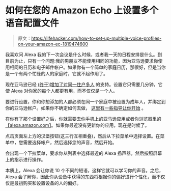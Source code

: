 # 如何在您的 Amazon Echo 上设置多个语音配置文件

> 原文：<https://lifehacker.com/how-to-set-up-multiple-voice-profiles-on-your-amazon-ec-1819474600>

我喜欢问 Alexa 我的下一次会议是什么时候，或者我一天的日程安排是什么。到目前为止，只有一个问题:我的男朋友不能使用相同的功能，因为亚马逊要求你使用相同的日历和电子邮件帐户。如果你有一个简单的家庭日历，那很好，但是当你是一个有两个忙碌的人的家庭时，它就不起作用了。



现在亚马逊已经 [(终于)增加了对同一住户多人](https://www.amazon.com/gp/help/customer/display.html?asc_campaign=InlineText&asc_refurl=https://lifehacker.com/how-to-set-up-multiple-voice-profiles-on-your-amazon-ec-1819474600&asc_source=&nodeId=201628040&tag=kinjalifehackerlink-20) 的支持。设置它只需要几分钟，它使 Alexa 对你家的每个人都更有用，而不仅仅是一个人。

要进行设置，你和你想添加的人都必须在同一个家庭中被设置为成年人，并绑定到你的亚马逊帐户。如果你不确定如何去做， [这里有一些指导让你开始](https://www.amazon.com/gp/help/customer/display.html?asc_campaign=InlineText&asc_refurl=https://lifehacker.com/how-to-set-up-multiple-voice-profiles-on-your-amazon-ec-1819474600&asc_source=&nodeId=201806380&tag=kinjalifehackerlink-20) 。

在你有了那个设置好之后，你就需要去你手机上的亚马逊应用或者你浏览器里的[【alexa.amazon.com】](http://alexa.amazon.com?asc_campaign=InlineText&asc_refurl=https://lifehacker.com/how-to-set-up-multiple-voice-profiles-on-your-amazon-ec-1819474600&asc_source=&tag=kinjalifehackerlink-20)。如果你最近没有更新你的应用，现在是时候了。

点击页面左上方的汉堡按钮(这三行互相重叠)，然后从下拉菜单中选择设置。在菜单中，您需要选择帐户，然后选择您的声音，然后开始。

会出现一个下拉菜单，要求你从列表中选择最近的 Alexa 扬声器，然后按照屏幕上的指示进行操作。

本质上，Alexa 会让你说 10 个不同的短语，这样它就可以学习你的声音。之后，Alexa 会了解你，因此你从设备中获得的东西将根据你的偏好进行个性化，而不仅仅是最初购买和设置设备的人的偏好。